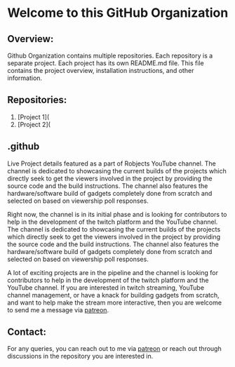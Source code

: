 # Welcome to this GitHub Organization

## Overview:
Github Organization contains multiple repositories. Each repository is a separate project. Each project has its own README.md file. This file contains the project overview, installation instructions, and other information.

## Repositories:

1. [Project 1](
2. [Project 2](

## .github
Live Project details featured as a part of Robjects YouTube channel. The channel is dedicated to showcasing the current builds of the projects which directly seek to get the viewers involved in the project by providing the source code and the build instructions. The channel also features the hardware/software build of gadgets completely done from scratch and selected on based on viewership poll responses.

Right now, the channel is in its initial phase and is looking for contributors to help in the development of the twitch platform and the YouTube channel. The channel is dedicated to showcasing the current builds of the projects which directly seek to get the viewers involved in the project by providing the source code and the build instructions. The channel also features the hardware/software build of gadgets completely done from scratch and selected on based on viewership poll responses.

A lot of exciting projects are in the pipeline and the channel is looking for contributors to help in the development of the twitch platform and the YouTube channel. If you are interested in twitch streaming, YouTube channel management, or have a knack for building gadgets from scratch, and want to help make the stream more interactive, then you are welcome to send me a message via [patreon](https://www.patreon.com/robjects).

## Contact:
For any queries, you can reach out to me via [patreon](https://www.patreon.com/robjects) or reach out through discussions in the repository you are interested in.